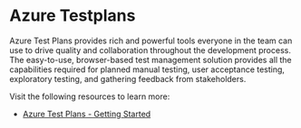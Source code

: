 # Azure Testplans

Azure Test Plans provides rich and powerful tools everyone in the team can use to drive quality and collaboration throughout the development process. The easy-to-use, browser-based test management solution provides all the capabilities required for planned manual testing, user acceptance testing, exploratory testing, and gathering feedback from stakeholders.

Visit the following resources to learn more:

- [Azure Test Plans - Getting Started](https://learn.microsoft.com/en-us/azure/devops/test/overview?view=azure-devops)
